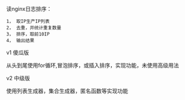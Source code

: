 读nginx日志排序：

    1， 取IP生产IP列表
    2， 去重，并统计重复数量
    3， 排序，取前10IP
    4， 输出结果

v1 傻瓜版


从头到尾使用for循环,冒泡排序，或插入排序，实现功能，未使用高级用法


v2 中级版

使用列表生成器，集合生成器，匿名函数等实现功能

